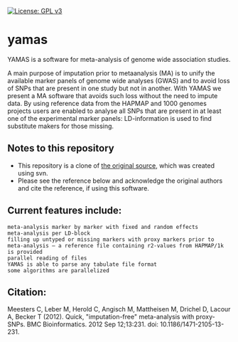 [![License: GPL v3](https://img.shields.io/badge/License-GPL%20v3-blue.svg)](http://www.gnu.org/licenses/gpl-3.0)

# yamas

YAMAS is a software for meta-analysis of genome wide association studies.

A main purpose of imputation prior to metaanalysis (MA) is to unify the available marker panels of genome wide analyses (GWAS) and to avoid loss of SNPs that are present in one study but not in another. With YAMAS we present a MA software that avoids such loss without the need to impute data. By using reference data from the HAPMAP and 1000 genomes projects users are enabled to analyse all SNPs that are present in at least one of the experimental marker panels: LD-information is used to find substitute makers for those missing.

## Notes to this repository
* This repository is a clone of [the original source](http://yamas.meb.uni-bonn.de/), which was created using svn.
* Please see the reference below and acknowledge the original authors and cite the reference, if using this software.

## Current features include:

    meta-analysis marker by marker with fixed and random effects
    meta-analysis per LD-block
    filling up untyped or missing markers with proxy markers prior to meta-analysis – a reference file containing r2-values from HAPMAP/1k is provided
    parallel reading of files
    YAMAS is able to parse any tabulate file format
    some algorithms are parallelized


## Citation:
Meesters C, Leber M, Herold C, Angisch M, Mattheisen M, Drichel D, Lacour A, Becker T (2012). Quick, "imputation-free" meta-analysis with proxy-SNPs. BMC Bioinformatics. 2012 Sep 12;13:231. doi: 10.1186/1471-2105-13-231.
